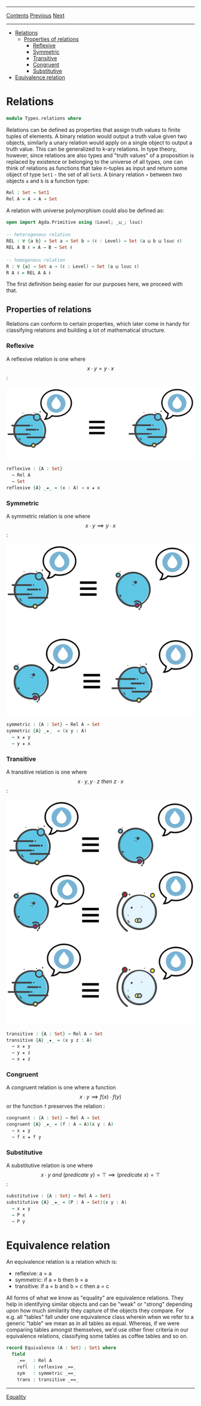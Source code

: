 ****
[Contents](contents.html)
[Previous](Types.universe.html)
[Next](Types.equality.html)

<!-- START doctoc generated TOC please keep comment here to allow auto update -->
<!-- DON'T EDIT THIS SECTION, INSTEAD RE-RUN doctoc TO UPDATE -->
****

- [Relations](#relations)
  - [Properties of relations](#properties-of-relations)
    - [Reflexive](#reflexive)
    - [Symmetric](#symmetric)
    - [Transitive](#transitive)
    - [Congruent](#congruent)
    - [Substitutive](#substitutive)
- [Equivalence relation](#equivalence-relation)

<!-- END doctoc generated TOC please keep comment here to allow auto update -->


# Relations

```agda
module Types.relations where
```

Relations can be defined as properties that assign truth values to finite tuples of elements. A binary relation would output a truth value given two objects, similarly a unary relation would apply on a single object to output a truth value. This can be generalized to k-ary relations. In type theory, however, since relations are also types and "truth values" of a proposition is replaced by existence or belonging to the universe of all types, one can think of relations as functions that take n-tuples as input and return some  object of type `Set1` - the set of all `Set`s. A binary relation `∙` between two objects `a` and `b` is a function type:

```agda
Rel : Set → Set1
Rel A = A → A → Set
```

A relation with universe polymorphism could also be defined as:

```agda
open import Agda.Primitive using (Level; _⊔_; lsuc)

-- heterogenous relation
REL : ∀ {a b} → Set a → Set b → (ℓ : Level) → Set (a ⊔ b ⊔ lsuc ℓ)
REL A B ℓ = A → B → Set ℓ

-- homogenous relation
R : ∀ {a} → Set a → (ℓ : Level) → Set (a ⊔ lsuc ℓ)
R A ℓ = REL A A ℓ
```

The first definition being easier for our purposes here, we proceed with that.

## Properties of relations

Relations can conform to certain properties, which later come in handy for classifying relations and building a lot of mathematical structure.

### Reflexive

A reflexive relation is one where $$ x ∙ y = y ∙ x $$:

![Figure 1: Refl](refl.png)

```agda
reflexive : {A : Set}
  → Rel A
  → Set
reflexive {A} _★_ = (x : A) → x ★ x
```

### Symmetric

A symmetric relation is one where $$ x ∙ y ⟹ y ∙ x $$:

![Figure 2: Symmetric](symmetric.png)

```agda
symmetric : {A : Set} → Rel A → Set
symmetric {A} _★_  = (x y : A)
  → x ★ y
  → y ★ x
```

### Transitive

A transitive relation is one where $$ x ∙ y, y ∙ z ~then~ z ∙ x $$:

![Figure 3: Transitive](transitive.png)

```agda
transitive : {A : Set} → Rel A → Set
transitive {A} _★_ = (x y z : A)
  → x ★ y
  → y ★ z
  → x ★ z
```

### Congruent

A congruent relation is one where a function $$ x ∙ y ⟹ f(x) ∙ f(y) $$ or the function `f` preserves the relation :

```agda
congruent : {A : Set} → Rel A → Set
congruent {A} _★_ = (f : A → A)(x y : A)
  → x ★ y
  → f x ★ f y
```

### Substitutive

A substitutive relation is one where $$ x ∙ y ~and~ (predicate~ y) = ⊤ ⟹ (predicate~ x) = ⊤ $$ :

```agda
substitutive : {A : Set} → Rel A → Set1
substitutive {A} _★_ = (P : A → Set)(x y : A)
  → x ★ y
  → P x
  → P y
```

# Equivalence relation

An equivalence relation is a relation which is:

- reflexive: a = a
- symmetric: if a = b then b = a
- transitive: if a = b and b = c then a = c

All forms of what we know as "equality" are equivalence relations. They help in identifying similar objects and can be "weak" or "strong" depending upon how much similarity they capture of the objects they compare. For e.g. all "tables" fall under one equivalence class wherein when we refer to a generic "table" we mean as in all tables as equal. Whereas, if we were comparing tables amongst themselves, we'd use other finer criteria in our equivalence relations, classifying some tables as coffee tables and so on.

```agda
record Equivalence (A : Set) : Set1 where
  field
    _==_  : Rel A
    refl  : reflexive _==_
    sym   : symmetric _==_
    trans : transitive _==_
```

****
[Equality](./Types.equality.html)
